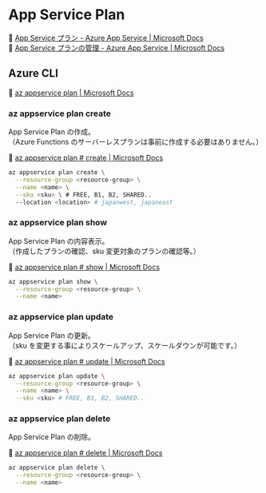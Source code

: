 # App Service Plan

:link: [App Service プラン - Azure App Service | Microsoft Docs](https://docs.microsoft.com/ja-jp/azure/app-service/overview-hosting-plans)  
:link: [App Service プランの管理 - Azure App Service | Microsoft Docs](https://docs.microsoft.com/ja-jp/azure/app-service/app-service-plan-manage)  

## Azure CLI

:link: [az appservice plan | Microsoft Docs](https://docs.microsoft.com/ja-jp/cli/azure/appservice/plan)  

### az appservice plan create

App Service Plan の作成。  
（Azure Functions のサーバーレスプランは事前に作成する必要はありません。）  

:link: [az appservice plan # create | Microsoft Docs](https://docs.microsoft.com/ja-jp/cli/azure/appservice/plan#az-appservice-plan-create)  

```bash
az appservice plan create \
  --resource-group <resource-group> \
  --name <name> \
  --sku <sku> \ # FREE, B1, B2, SHARED..
  --location <location> # japanwest, japaneast
```

### az appservice plan show

App Service Plan の内容表示。  
（作成したプランの確認、sku 変更対象のプランの確認等。）  

:link: [az appservice plan # show | Microsoft Docs](https://docs.microsoft.com/ja-jp/cli/azure/appservice/plan#az_appservice_plan_show)  

```bash
az appservice plan show \
  --resource-group <resource-group> \
  --name <name>
```

### az appservice plan update

App Service Plan の更新。  
（sku を変更する事によりスケールアップ、スケールダウンが可能です。） 

:link: [az appservice plan # update | Microsoft Docs](https://docs.microsoft.com/ja-jp/cli/azure/appservice/plan#az_appservice_plan_update)  

```bash
az appservice plan update \
  --resource-group <resource-group> \
  --name <name> \
  --sku <sku> # FREE, B1, B2, SHARED..
```

### az appservice plan delete

App Service Plan の削除。  

:link: [az appservice plan # delete | Microsoft Docs](https://docs.microsoft.com/ja-jp/cli/azure/appservice/plan#az_appservice_plan_delete)  

```bash
az appservice plan delete \
  --resource-group <resource-group> \
  --name <name>
```

